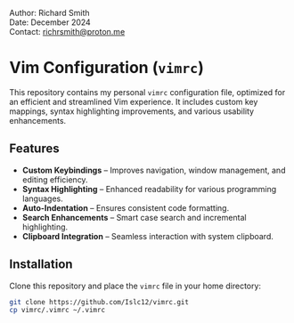 Author: Richard Smith  
Date: December 2024  
Contact: richrsmith@proton.me  

# Vim Configuration (`vimrc`)

This repository contains my personal `vimrc` configuration file, optimized for an efficient and streamlined Vim experience. It includes custom key mappings, syntax highlighting improvements, and various usability enhancements.

## Features

- **Custom Keybindings** – Improves navigation, window management, and editing efficiency.
- **Syntax Highlighting** – Enhanced readability for various programming languages.
- **Auto-Indentation** – Ensures consistent code formatting.
- **Search Enhancements** – Smart case search and incremental highlighting.
- **Clipboard Integration** – Seamless interaction with system clipboard.

## Installation

Clone this repository and place the `vimrc` file in your home directory:

```sh
git clone https://github.com/Islc12/vimrc.git
cp vimrc/.vimrc ~/.vimrc
